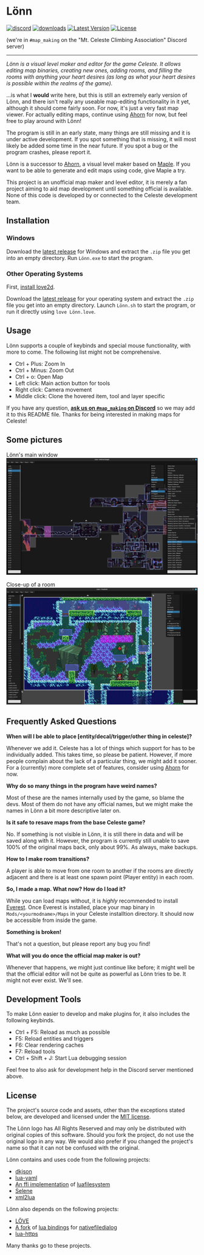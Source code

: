 # Lönn

[discord-map-making]: https://discord.gg/Wtjf4Pb "Join #map_making on the 'Mt. Celeste Climbing Association' Discord server"
[ahorn]: https://github.com/CelestialCartographers/Ahorn "The Ahorn Map Editor"
[maple]: https://github.com/CelestialCartographers/Maple "The Maple Map Editing Library"

[![discord](https://img.shields.io/discord/403698615446536203.svg?color=7289da&logo=discord&logoColor=ffffff)][discord-map-making]
[![downloads](https://img.shields.io/github/downloads/CelestialCartographers/Loenn/total.svg)](https://github.com/CelestialCartographers/Loenn/releases)
[![Latest Version](https://img.shields.io/github/tag/CelestialCartographers/Loenn.svg?label=version)][latest-release]
[![License](https://img.shields.io/github/license/CelestialCartographers/loenn.svg)](LICENSE)

(we're in `#map_making` on the "Mt. Celeste Climbing Association" Discord server)

---

_Lönn is a visual level maker and editor for the game Celeste. It allows editing map binaries, creating new ones, adding rooms, and filling the rooms with anything your heart desires (as long as what your heart desires is possible within the realms of the game)._

...is what I **would** write here, but this is still an extremely early version of Lönn, and there isn't really any useable map-editing functionality in it yet, although it should come fairly soon. For now, it's just a very fast map viewer. For actually editing maps, continue using [Ahorn][ahorn] for now, but feel free to play around with Lönn!

The program is still in an early state, many things are still missing and it is under active development. If you spot something that is missing, it will most likely be added some time in the near future. If you spot a bug or the program crashes, please report it.

Lönn is a successor to [Ahorn][ahorn], a visual level maker based on [Maple][maple]. If you want to be able to generate and edit maps using code, give Maple a try.

This project is an unofficial map maker and level editor, it is merely a fan project aiming to aid map development until something official is available. None of this code is developed by or connected to the Celeste development team.

## Installation

[latest-release]: https://github.com/CelestialCartographers/Loenn/releases/latest

### Windows

Download the [latest release][latest-release] for Windows and extract the `.zip` file you get into an empty directory. Run `Lönn.exe` to start the program.

### Other Operating Systems

First, [install love2d](https://love2d.org/).

Download the [latest release][latest-release] for your operating system and extract the `.zip` file you get into an empty directory. Launch `Lönn.sh` to start the program, or run it directly using `love Lönn.love`.

## Usage

Lönn supports a couple of keybinds and special mouse functionality, with more to come. The following list might not be comprehensive.
 - Ctrl + Plus: Zoom In
 - Ctrl + Minus: Zoom Out
 - Ctrl + o: Open Map
 - Left click: Main action button for tools
 - Right click: Camera movement
 - Middle click: Clone the hovered item, tool and layer specific

If you have any question, [**ask us on `#map_making` on Discord**][discord-map-making] so we may add it to this README file. Thanks for being interested in making maps for Celeste!

## Some pictures

Lönn's main window
![The main window](docs/examples/example1.png)

Close-up of a room
![Showing selections](docs/examples/example2.png)

## Frequently Asked Questions

**When will I be able to place [entity/decal/trigger/other thing in celeste]?**

Whenever we add it. Celeste has a lot of things which support for has to be individually added. This takes time, so please be patient. However, if more people complain about the lack of a particular thing, we might add it sooner. For a (currently) more complete set of features, consider using [Ahorn][ahorn] for now.

**Why do so many things in the program have weird names?**

Most of these are the names internally used by the game, so blame the devs. Most of them do not have any official names, but we might make the names in Lönn a bit more descriptive later on.

**Is it safe to resave maps from the base Celeste game?**

No. If something is not visible in Lönn, it is still there in data and will be saved along with it. However, the program is currently still unable to save 100% of the original maps back, only about 99%. As always, make backups.

**How to I make room transitions?**

A player is able to move from one room to another if the rooms are directly adjacent and there is at least one spawn point (Player entity) in each room.

**So, I made a map. What now? How do I load it?**

While you can load maps without, it is _highly_ recommended to install [Everest](https://github.com/EverestAPI/Everest). Once Everest is installed, place your map binary in `Mods/<yourmodname>/Maps` in your Celeste installtion directory. It should now be accessible from inside the game.

**Something is broken!**

That's not a question, but please report any bug you find!

**What will you do once the official map maker is out?**

Whenever that happens, we might just continue like before; it might well be that the official editor will not be quite as powerful as Lönn tries to be. It might not ever exist. We'll see.

## Development Tools

To make Lönn easier to develop and make plugins for, it also includes the following keybinds.
 - Ctrl + F5: Reload as much as possible
 - F5: Reload entities and triggers
 - F6: Clear rendering caches
 - F7: Reload tools
 - Ctrl + Shift + J: Start Lua debugging session

Feel free to also ask for development help in the Discord server mentioned above.

## License

The project's source code and assets, other than the exceptions stated below, are developed and licensed under the [MIT license](LICENSE).

The Lönn logo has All Rights Reserved and may only be distributed with original copies of this software. Should you fork the project, do not use the original logo in any way. We would also prefer if you changed the project's name so that it can not be confused with the original.

Lönn contains and uses code from the following projects:
  * [dkjson](https://github.com/LuaDist/dkjson)
  * [lua-yaml](https://github.com/exosite/lua-yaml)
  * [An ffi implementation](https://github.com/spacewander/luafilesystem) of [luafilesystem](https://github.com/keplerproject/luafilesystem)
  * [Selene](https://github.com/Vexatos/Selene)
  * [xml2lua](https://github.com/manoelcampos/Xml2Lua)

Lönn also depends on the following projects:
  * [LÖVE](https://love2d.org/)
  * [A fork](https://github.com/Vexatos/nativefiledialog/tree/master/lua) of [lua bindings](https://github.com/Alloyed/nativefiledialog/tree/master/lua) for [nativefiledialog](https://github.com/mlabbe/nativefiledialog)
  * [lua-https](https://bitbucket.org/bartbes/lua-https)

Many thanks go to these projects.